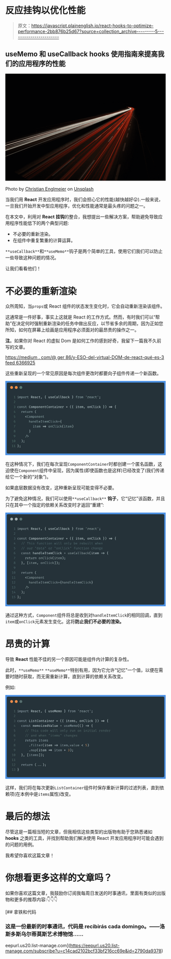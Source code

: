 # 反应挂钩以优化性能

> 原文：<https://javascript.plainenglish.io/react-hooks-to-optimize-performance-2bb876b25d67?source=collection_archive---------5----------------------->

## useMemo 和 useCallback hooks 使用指南来提高我们的应用程序的性能

![](img/92b6a3ec576b7f3666b69283724e9f0a.png)

Photo by [Christian Englmeier](https://unsplash.com/@christianem?utm_source=medium&utm_medium=referral) on [Unsplash](https://unsplash.com?utm_source=medium&utm_medium=referral)

当我们用 **React** 开发应用程序时，我们会担心它的性能(越快越好😛).一般来说，一旦我们开始开发中型应用程序，优化和性能通常是最头疼的问题之一。

在本文中，利用对 **React 挂钩**的整合，我想提出一些解决方案，帮助避免导致应用程序性能低下的两个典型问题:

*   不必要的重新渲染。
*   在组件中重复繁重的计算运算。

`**useCallback**`和`**useMemo**`钩子是两个简单的工具，使用它们我们可以防止一些导致这种问题的情况。

让我们看看他们！

# 不必要的重新渲染

众所周知，当`props`或 React 组件的状态发生变化时，它会自动重新渲染该组件。

这通常是一件好事，事实上这就是 React 的工作方式。然而，有时我们可以“帮助”在决定何时强制重新渲染的任务中做出反应，以节省多余的周期，因为正如您所知，如何在屏幕上绘画是应用程序必须面对的最昂贵的操作之一。

**注**。如果你对 React 的虚拟 Dom 是如何工作的感到好奇，我留下一篇我不久前写的文章。

[https://medium . com/@ ger 86/y-ESO-del-virtual-DOM-de-react-qué-es-3 feed 6366925](https://medium.com/@ger86/y-eso-del-virtual-dom-de-react-qu%C3%A9-es-3feed6366925)

这些重新呈现的一个常见原因是每次组件更改时都要向子组件传递一个新函数。

![](img/9fa4a8f541e8ad42b9da572c3fbb1018.png)

在这种情况下，我们在每次呈现`ComponentContainer`时都创建一个匿名函数，这迫使在`Component`组件中呈现，因为属性(即使函数也是这样)已经改变了(我们传递给它一个新的“对象”)。

如果底层数据没有改变，这种重新呈现可能变得不必要。

为了避免这种情况，我们可以使用`**useCallback**` **钩子**，它“记忆”该函数，并且只在其中一个指定的依赖关系改变时才返回“重建”:

![](img/59b5c87e2dfbfd59261f1d3d4c0880d1.png)

通过这种方式，`Component`组件将总是收到对`handleItemClick`的相同回调，直到`item`或`onClick`元素发生变化。这将**防止我们不必要的渲染。**

# 昂贵的计算

导致 **React** 性能不佳的另一个原因可能是组件内计算的复杂性。

此时，`**useMemo**` `**useMemo**`特别有用，因为它允许“记忆”一个值，以便在需要时随时获取，而无需重新计算，直到计算的依赖关系改变。

例如:

![](img/3074a5343a5732088d0ee8acd200be91.png)

这样，我们将在每次更新`ListContainer`组件时保存重新计算的过滤列表，直到依赖项(在本例中是`items`属性)改变。

# 最后的想法

尽管这是一篇相当短的文章，但我相信这些类型的出版物有助于您熟悉诸如 **hooks** 之类的工具，并找到帮助我们解决使用 React 开发应用程序时可能会遇到的问题的用例。

我希望你喜欢这篇文章！

# 你想看更多这样的文章吗？

如果你喜欢这篇文章，我鼓励你订阅我每周日发送的时事通讯，里面有类似的出版物和更多的推荐内容:👇👇👇

[](https://eepurl.us20.list-manage.com/subscribe?u=c14cad2102bcf33bf216cc69e&id=2790da9378) [## 拿铁和代码

### 这是一份最新的时事通讯，代码是 recibirás cada domingo。——洛斯多斯乌尔蒂莫斯艺术博物馆……

eepurl.us20.list-manage.com](https://eepurl.us20.list-manage.com/subscribe?u=c14cad2102bcf33bf216cc69e&id=2790da9378)